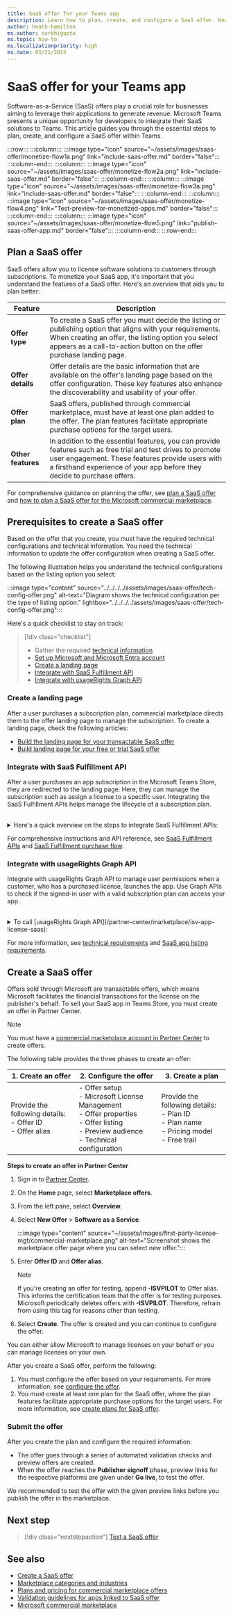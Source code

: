 ```yaml
---
title: SaaS offer for your Teams app
description: Learn how to plan, create, and configure a SaaS offer. Know the basic information on technical configuration, landing page, offer plan, and API integrations.
author: heath-hamilton
ms.author: surbhigupta
ms.topic: how-to
ms.localizationpriority: high
ms.date: 03/21/2023
---
```


# SaaS offer for your Teams app

Software-as-a-Service (SaaS) offers play a crucial role for businesses aiming to leverage their applications to generate revenue. Microsoft Teams presents a unique opportunity for developers to integrate their SaaS solutions to Teams. This article guides you through the essential steps to plan, create, and configure a SaaS offer within Teams.

:::row:::
   :::column:::
      :::image type="icon" source="~/assets/images/saas-offer/monetize-flow1a.png" link="include-saas-offer.md" border="false":::
   :::column-end:::
   :::column:::
      :::image type="icon" source="~/assets/images/saas-offer/monetize-flow2a.png" link="include-saas-offer.md" border="false":::
   :::column-end:::
   :::column:::
      :::image type="icon" source="~/assets/images/saas-offer/monetize-flow3a.png" link="include-saas-offer.md" border="false":::
   :::column-end:::
   :::column:::
      :::image type="icon" source="~/assets/images/saas-offer/monetize-flow4.png" link="Test-preview-for-monetized-apps.md" border="false":::
   :::column-end:::
   :::column:::
      :::image type="icon" source="~/assets/images/saas-offer/monetize-flow5.png" link="publish-saas-offer-app.md" border="false":::
   :::column-end:::
:::row-end:::

## Plan a SaaS offer

SaaS offers allow you to license software solutions to customers through subscriptions. To monetize your SaaS app, it's important that you understand the features of a SaaS offer. Here's an overview that aids you to plan better:

| Feature | Description |
|---|---|
|**Offer type**| To create a SaaS offer you must decide the listing or publishing option that aligns with your requirements. When creating an offer, the listing option you select appears as a call-to-action button on the offer purchase landing page. |
| **Offer details** | Offer details are the basic information that are available on the offer's landing page based on the offer configuration. These key features also enhance the discoverability and usability of your offer. |
| **Offer plan** | SaaS offers, published through commercial marketplace, must have at least one plan added to the offer. The plan features facilitate appropriate purchase options for the target users. |
| **Other features** | In addition to the essential features, you can provide features such as free trial and test drives to promote user engagement. These features provide users with a firsthand experience of your app before they decide to purchase offers. |

For comprehensive guidance on planning the offer, see [plan a SaaS offer](/partner-center/marketplace/plan-saas-offer) and [how to plan a SaaS offer for the Microsoft commercial marketplace](/azure/marketplace/plan-saas-offer).

## Prerequisites to create a SaaS offer

Based on the offer that you create, you must have the required technical configurations and technical information. You need the technical information to update the offer configuration when creating a SaaS offer.

The following illustration helps you understand the technical configurations based on the listing option you select:

:::image type="content" source="../../../../assets/images/saas-offer/tech-config-offer.png" alt-text="Diagram shows the technical configuration per the type of listing option." lightbox="../../../../assets/images/saas-offer/tech-config-offer.png":::

Here's a quick checklist to stay on track:

> [!div class="checklist"]
>
> * Gather the required [technical information](/partner-center/marketplace-offers/create-new-saas-offer-technical)
> * [Set up Microsoft and Microsoft Entra account](/partner-center/marketplace/azure-ad-saas)
> * [Create a landing page](#create-a-landing-page)
> * [Integrate with SaaS Fulfillment API](#integrate-with-saas-fulfillment-api)
> * [Integrate with usageRights Graph API](#integrate-with-usagerights-graph-api)

### Create a landing page

After a user purchases a subscription plan, commercial marketplace directs them to the offer landing page to manage the subscription. To create a landing page, check the following articles:

* [Build the landing page for your transactable SaaS offer](/partner-center/marketplace/azure-ad-transactable-saas-landing-page)
* [Build landing page for your free or trial SaaS offer](/partner-center/marketplace/azure-ad-free-or-trial-landing-page)

### Integrate with SaaS Fulfillment API

After a user purchases an app subscription in the Microsoft Teams Store, they are redirected to the landing page. Here, they can manage the subscription such as assign a license to a specific user. Integrating the SaaS Fulfillment APIs helps manage the lifecycle of a subscription plan.

</br>

<details>

<summary>Here's a quick overview on the steps to integrate SaaS Fulfillment APIs:</summary>

  1. When a purchase is made, you get a notification and your landing page URL opens with a purchase ID token.
  1. You must pass the token with the SaaS Resolve API to retrieve subscription details.
  1. After the user signs in and configures, call the Activate Subscription API to notify the commercial marketplace that the subscription is activated.
</br>

</details>

For comprehensive instructions and API reference, see [SaaS Fulfillment APIs](/azure/marketplace/partner-center-portal/pc-saas-fulfillment-apis) and [SaaS Fulfillment purchase flow](/partner-center/marketplace/partner-center-portal/pc-saas-fulfillment-life-cycle).

### Integrate with usageRights Graph API

Integrate with usageRights Graph API to manage user permissions when a customer, who has a purchased license, launches the app. Use Graph APIs to check if the signed-in user with a valid subscription plan can access your app.

</br>

<details>

<summary>To call [usageRights Graph API](/partner-center/marketplace/isv-app-license-saas):</summary>

  1. Get [access token on behalf of](/graph/auth-v2-user) a user.
  1. [Use the Microsoft Graph API](/graph/use-the-api) to get the user’s object ID.
  1. Call the [usageRights API](/graph/api/user-list-usagerights?view=graph-rest-beta&tabs=http&preserve-view=true) to determine if the user has a license to the plan.

  > [!NOTE]
  > If the Microsoft Entra app is used for both SaaS Fulfillment APIs and usageRights API, the tenant under which the Microsoft Entra app is created must either be a publishing tenant or an associated tenant in the Microsoft Partner Center.
</br>

</details>

For more information, see [technical requirements](/partner-center/marketplace/plan-saas-offer) and [SaaS app listing requirements](/partner-center/marketplace/marketplace-criteria-content-validation).

## Create a SaaS offer

Offers sold through Microsoft are transactable offers, which means Microsoft facilitates the financial transactions for the license on the publisher's behalf. To sell your SaaS app in Teams Store, you must create an offer in Partner Center.

> [!NOTE]
> You must have a [commercial marketplace account in Partner Center](/partner-center/create-account) to create offers.

The following table provides the three phases to create an offer:

| 1. Create an offer | 2. Configure the offer | 3. Create a plan |
| --- | --- | --- |
| Provide the following details: <br> - Offer ID <br> - Offer alias | - Offer setup <br> - Microsoft License Management <br> - Offer properties <br> - Offer listing <br> - Preview audience <br> - Technical configuration | Provide the following details: <br> - Plan ID <br> - Plan name <br> - Pricing model <br> - Free trail |

**Steps to create an offer in Partner Center**

1. Sign in to [Partner Center](https://partner.microsoft.com/dashboard/home).

1. On the **Home** page, select **Marketplace offers**.

1. From the left pane, select **Overview**.

1. Select **New Offer** > **Software as a Service**.

   :::image type="content" source="~/assets/images/first-party-license-mgt/commercial-marketplace.png" alt-text="Screenshot shows the marketplace offer page where you can select new offer.":::

1. Enter **Offer ID** and **Offer alias**.

   > [!NOTE]
   > If you're creating an offer for testing, append **-ISVPILOT** to Offer alias. This informs the certification team that the offer is for testing purposes. Microsoft periodically deletes offers with **-ISVPILOT**. Therefore, refrain from using this tag for reasons other than testing.

1. Select **Create**. The offer is created and you can continue to configure the offer.

You can either allow Microsoft to manage licenses on your behalf or you can manage licenses on your own.

After you create a SaaS offer, perform the following:

1. You must configure the offer based on your requirements. For more information, see [configure the offer](/partner-center/marketplace-offers/create-new-saas-offer-properties).
1. You must create at least one plan for the SaaS offer, where the plan features facilitate appropriate purchase options for the target users. For more information, see [create plans for SaaS offer](/partner-center/marketplace/create-new-saas-offer-plans).

### Submit the offer

After you create the plan and configure the required information:

* The offer goes through a series of automated validation checks and preview offers are created.
* When the offer reaches the **Publisher signoff** phase, preview links for the respective platforms are given under **Go live**, to test the offer.

We recommended to test the offer with the given preview links before you publish the offer in the marketplace.

## Next step

> [!div class="nextstepaction"]
> [Test a SaaS offer](Test-preview-for-monetized-apps.md)

## See also

* [Create a SaaS offer](/partner-center/marketplace-offers/create-new-saas-offer)
* [Marketplace categories and industries](/partner-center/marketplace/marketplace-categories-industries)
* [Plans and pricing for commercial marketplace offers](/partner-center/marketplace/plans-pricing)
* [Validation guidelines for apps linked to SaaS offer](teams-store-validation-guidelines.md#apps-linked-to-saas-offer)
* [Microsoft commercial marketplace](/partner-center/marketplace/overview)
